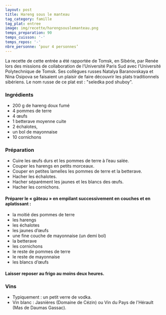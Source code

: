 ```yaml
---
layout: post
title: Hareng sous le manteau
tag_category: famille
tag_plat: entree
image: img/recette/harengsouslemanteau.png
temps_preparation: 90
temps_cuisson: '-'
temps_repos: '-'
nbre_personne: ‘pour 4 personnes’
---
```

La recette de cette entrée a été rapportée de Tomsk, en Sibérie, par Renée lors des missions de collaboration de l’Université Paris Sud avec l’Université Polytechnique de Tomsk. Ses collègues russes Natalya Baranovskaya et Nina Osipova se faisaient un plaisir de faire découvrir les plats traditionnels sibériens.
Le nom russe de ce plat est : "seledka pod shuboy".

### Ingrédients
* 200 g de hareng doux fumé
* 4 pommes de terre
* 4 œufs
* 1 betterave moyenne cuite
* 2 échalotes,
* un bol de mayonnaise
* 10 cornichons

### Préparation
* Cuire les œufs durs et les pommes de terre à l’eau salée.
* Couper les harengs en petits morceaux.
* Couper en petites lamelles les pommes de terre et la betterave.
* Hacher les échalotes.
* Hacher séparément les jaunes et les blancs des œufs.
* Hacher les cornichons.

#### Préparer le « gâteau » en empilant successivement en couches et en aplatissant :
* la moitié des pommes de terre
* les harengs
* les échalotes
* les jaunes d’œufs
* une fine couche de mayonnaise (un demi bol)
* la betterave
* les cornichons
* le reste de pommes de terre
* le reste de mayonnaise
* les blancs d’œufs

#### Laisser reposer au frigo au moins deux heures.

### Vins
* Typiquement : un petit verre de vodka.
* Vin blanc : Jasnières (Domaine de Cézin) ou Vin du Pays de l'Hérault (Mas de Daumas Gassac).
